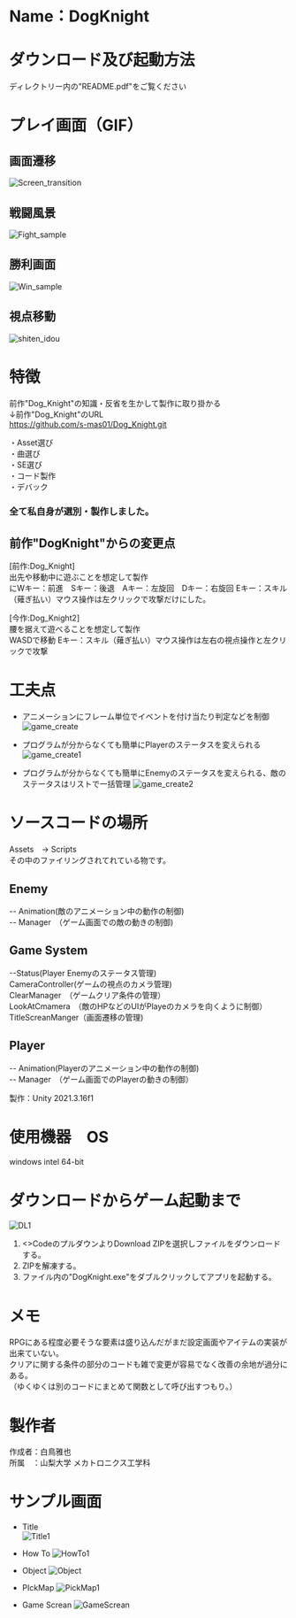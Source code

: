 # Name：DogKnight

# ダウンロード及び起動方法
ディレクトリー内の"README.pdf"をご覧ください
 
# プレイ画面（GIF）
 ## 画面遷移
 ![Screen_transition](https://user-images.githubusercontent.com/125266372/223749680-060a4941-6a74-411e-b3c4-6f5cef93c452.gif)
 ## 戦闘風景
 ![Fight_sample](https://user-images.githubusercontent.com/125266372/223749972-21caf639-6bd7-48d8-a170-e46912de15fa.gif)
 ## 勝利画面
 ![Win_sample](https://user-images.githubusercontent.com/125266372/223750029-4004e5b6-e878-4f52-8dc2-09d31694addc.gif)
 ## 視点移動
 ![shiten_idou](https://user-images.githubusercontent.com/125266372/224252527-f27102dd-3b7f-4181-9266-5d595d0964a3.gif)
 
 
# 特徴
前作"Dog_Knight"の知識・反省を生かして製作に取り掛かる  
↓前作"Dog_Knight"のURL  
https://github.com/s-mas01/Dog_Knight.git

・Asset選び  
・曲選び  
・SE選び  
・コード製作  
・デバック  
### 全て私自身が選別・製作しました。


## 前作"DogKnight"からの変更点
[前作:Dog_Knight]  
出先や移動中に遊ぶことを想定して製作  
にWキー：前進　Sキー：後退　Aキー：左旋回　Dキー：右旋回  Eキー：スキル（薙ぎ払い）マウス操作は左クリックで攻撃だけにした。

[今作:Dog_Knight2]  
腰を据えて遊べることを想定して製作  
WASDで移動  Eキー：スキル（薙ぎ払い）マウス操作は左右の視点操作と左クリックで攻撃




# 工夫点
* アニメーションにフレーム単位でイベントを付け当たり判定などを制御
![game_create](https://user-images.githubusercontent.com/125266372/223724200-6744840f-2b55-4c0b-b644-82b462000def.png)

* プログラムが分からなくても簡単にPlayerのステータスを変えられる
![game_create1](https://user-images.githubusercontent.com/125266372/223724721-9f2425b5-89bd-4288-a1be-32619823b621.png)

* プログラムが分からなくても簡単にEnemyのステータスを変えられる、敵のステータスはリストで一括管理
![game_create2](https://user-images.githubusercontent.com/125266372/223724765-1cae52b6-128a-4528-b1f1-29dc290f6b00.png)



# ソースコードの場所  
Assets　-> Scripts  
その中のファイリングされてれている物です。

 ## Enemy  
 -- Animation(敵のアニメーション中の動作の制御)  
 -- Manager　（ゲーム画面での敵の動きの制御)  
 
 ## Game System 
 --Status(Player Enemyのステータス管理)  
 CameraController(ゲームの視点のカメラ管理)  
 ClearManager　（ゲームクリア条件の管理）  
 LookAtCmamera　（敵のHPなどのUIがPlayeのカメラを向くように制御）  
 TitleScreanManger（画面遷移の管理)  
 
 ## Player
  -- Animation(Playerのアニメーション中の動作の制御)  
 -- Manager　（ゲーム画面でのPlayerの動きの制御）  


製作：Unity 2021.3.16f1
 
# 使用機器　OS
 
windows intel 64-bit

# ダウンロードからゲーム起動まで
![DL1](https://user-images.githubusercontent.com/125266372/221795491-47046d01-17a9-494f-bdb0-930642e15994.png)
1. <>CodeのプルダウンよりDownload ZIPを選択しファイルをダウンロードする。  
2. ZIPを解凍する。  
3. ファイル内の"DogKnight.exe"をダブルクリックしてアプリを起動する。  

# メモ
RPGにある程度必要そうな要素は盛り込んだがまだ設定画面やアイテムの実装が出来ていない。  
クリアに関する条件の部分のコードも雑で変更が容易でなく改善の余地が過分にある。  
（ゆくゆくは別のコードにまとめて関数として呼び出すつもり。）

# 製作者
作成者：白鳥雅也  
所属　：山梨大学 メカトロニクス工学科 

# サンプル画面
* Title  
![Title1](https://user-images.githubusercontent.com/125266372/223723400-a5edd2bd-49f4-496d-9ef6-b73f2b221e6b.png)

 * How To
![HowTo1](https://user-images.githubusercontent.com/125266372/223723629-6498f75c-f92c-4777-9a5a-f31dc0e6c072.png)
 
 * Object
![Object](https://user-images.githubusercontent.com/125266372/223723755-d1208793-531b-40c5-af57-78b87002e397.png)

 * PIckMap
![PickMap1](https://user-images.githubusercontent.com/125266372/223723923-ffd7983b-e55e-4b0f-9f5a-ad30d637c6f5.png)

 * Game Screan
![GameScrean](https://user-images.githubusercontent.com/125266372/223724050-8eeefd02-549f-456e-bf13-47c49497100a.png)

 
